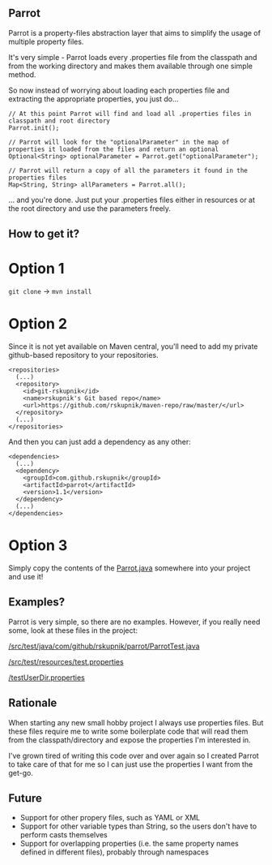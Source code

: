 ## Parrot

Parrot is a property-files abstraction layer that aims to simplify the usage of multiple property files.

It's very simple - Parrot loads every .properties file from the classpath and from the working directory and makes them available through one simple method.

So now instead of worrying about loading each properties file and extracting the appropriate properties, you just do...

```
// At this point Parrot will find and load all .properties files in classpath and root directory
Parrot.init();

// Parrot will look for the "optionalParameter" in the map of properties it loaded from the files and return an optional
Optional<String> optionalParameter = Parrot.get("optionalParameter");

// Parrot will return a copy of all the parameters it found in the properties files
Map<String, String> allParameters = Parrot.all(); 
```

... and you're done. Just put your .properties files either in resources or at the root directory and use the parameters freely.

## How to get it?

# Option 1

`git clone` -> `mvn install`
 
# Option 2

Since it is not yet available on Maven central, you'll need to add my private github-based repository to your repositories.

```
<repositories>
  (...)
  <repository>
    <id>git-rskupnik</id>
    <name>rskupnik's Git based repo</name>
    <url>https://github.com/rskupnik/maven-repo/raw/master/</url>
  </repository>
  (...)
</repositories>
```

And then you can just add a dependency as any other:

```
<dependencies>
  (...)
  <dependency>
    <groupId>com.github.rskupnik</groupId>
    <artifactId>parrot</artifactId>
    <version>1.1</version>
  </dependency>
  (...)
</dependencies>
```

# Option 3

Simply copy the contents of the [Parrot.java](https://github.com/rskupnik/parrot/blob/master/src/main/java/com/github/rskupnik/parrot/Parrot.java) somewhere into your project and use it!

## Examples?

Parrot is very simple, so there are no examples. However, if you really need some, look at these files in the project:

[/src/test/java/com/github/rskupnik/parrot/ParrotTest.java](https://github.com/rskupnik/parrot/blob/master/src/main/java/com/github/rskupnik/parrot/Parrot.java)

[/src/test/resources/test.properties](https://github.com/rskupnik/parrot/blob/master/src/test/resources/test.properties)

[/testUserDir.properties](https://github.com/rskupnik/parrot/blob/master/testUserDir.properties)

## Rationale

When starting any new small hobby project I always use properties files. But these files require me to write some boilerplate code that will read them from the classpath/directory and expose the properties I'm interested in.

I've grown tired of writing this code over and over again so I created Parrot to take care of that for me so I can just use the properties I want from the get-go.

## Future

* Support for other propery files, such as YAML or XML
* Support for other variable types than String, so the users don't have to perform casts themselves
* Support for overlapping properties (i.e. the same property names defined in different files), probably through namespaces
